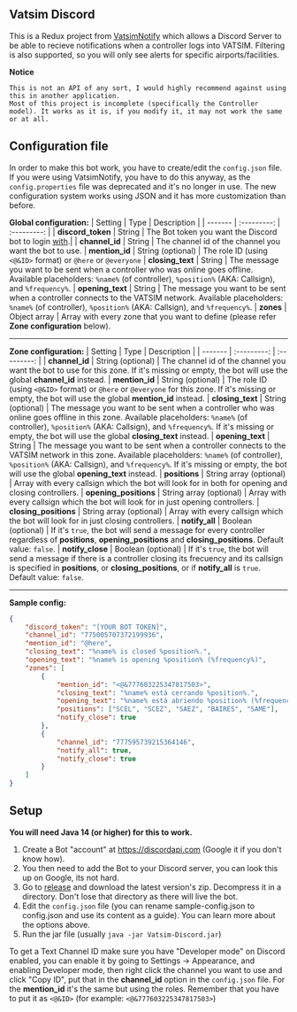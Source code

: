 
## Vatsim Discord

This is a Redux project from [VatsimNotify](https://github.com/JordannDev/Vatsim-Notify) which allows a Discord Server to be able to recieve notifications when a controller logs into VATSIM.
Filtering is also supported, so you will only see alerts for specific airports/facilities.

**Notice**
```
This is not an API of any sort, I would highly recommend against using this in another application. 
Most of this project is incomplete (specifically the Controller model). It works as it is, if you modify it, it may not work the same or at all.
```

## Configuration file

In order to make this bot work, you have to create/edit the `config.json` file. If you were using VatsimNotify, you have to do this anyway, as the `config.properties` file was deprecated and it's no longer in use.
The new configuration system works using JSON and it has more customization than before.

**Global configuration:**
| Setting | Type | Description |
| ------- | :---------: | :---------: |
| **discord_token** | String | The Bot token you want the Discord bot to login [with](https://discordapi.com).|
| **channel_id** | String | The channel id of the channel you want the bot to use.
| **mention_id** | String (optional) | The role ID (using `<@&ID>` format) or `@here` or `@everyone`
| **closing_text** | String | The message you want to be sent when a controller who was online goes offline. Available placeholders: `%name%` (of controller), `%position%` (AKA: Callsign), and `%frequency%`.
| **opening_text** | String | The message you want to be sent when a controller connects to the VATSIM network. Available placeholders: `%name%` (of controller), `%position%` (AKA: Callsign), and `%frequency%`.
| **zones** | Object array | Array with every zone that you want to define (please refer **Zone configuration** below).
<hr>

**Zone configuration:**
| Setting | Type | Description |
| ------- | :---------: | :---------: |
| **channel_id** | String (optional) | The channel id of the channel you want the bot to use for this zone. If it's missing or empty, the bot will use the global **channel_id** instead.
| **mention_id** | String (optional) | The role ID (using `<@&ID>` format) or `@here` or `@everyone` for this zone. If it's missing or empty, the bot will use the global **mention_id** instead.
| **closing_text** | String (optional) | The message you want to be sent when a controller who was online goes offline in this zone. Available placeholders: `%name%` (of controller), `%position%` (AKA: Callsign), and `%frequency%`. If it's missing or empty, the bot will use the global **closing_text** instead.
| **opening_text** | String | The message you want to be sent when a controller connects to the VATSIM network in this zone. Available placeholders: `%name%` (of controller), `%position%` (AKA: Callsign), and `%frequency%`. If it's missing or empty, the bot will use the global **opening_text** instead.
| **positions** | String array (optional) | Array with every callsign which the bot will look for in both for opening and closing controllers.
| **opening_positions** | String array (optional) | Array with every callsign which the bot will look for in just opening controllers.
| **closing_positions** | String array (optional) | Array with every callsign which the bot will look for in just closing controllers.
| **notify_all** | Boolean (optional) | If it's `true`, the bot will send a message for every controller regardless of **positions**, **opening_positions** and **closing_positions**. Default value: `false`.
| **notify_close** | Boolean (optional) | If it's `true`, the bot will send a message if there is a controller closing its frecuency and its callsign is specified in **positions**, or **closing_positions**, or if **notify_all** is `true`. Default value: `false`.
<hr>

 **Sample config:**
```json
{
    "discord_token": "[YOUR BOT TOKEN]",
    "channel_id": "775005707372199936",
    "mention_id": "@here",
    "closing_text": "%name% is closed %position%.",
    "opening_text": "%name% is opening %position% (%frequency%)",
    "zones": [
        {
            "mention_id": "<@&777603225347817503>",
            "closing_text": "%name% está cerrando %position%.",
            "opening_text": "%name% está abriendo %position% (%frequency%)",
            "positions": ["SCEL", "SCEZ", "SAEZ", "BAIRES", "SAME"],
            "notify_close": true
        },
        {
            "channel_id": "777595739215364146",
            "notify_all": true,
            "notify_close": true
        }
    ]
}

```


## Setup
**You will need Java 14 (or higher) for this to work.**

1) Create a Bot "account" at https://discordapi.com (Google it if you don't know how).
2) You then need to add the Bot to your Discord server, you can look this up on Google, its not hard.
3) Go to [release](https://github.com/JPZV/Vatsim-Discord/releases) and download the latest version's zip. Decompress it in a directory. Don't lose that directory as there will live the bot.
4) Edit the `config.json` file (you can rename sample-config.json to config.json and use its content as a guide). You can learn more about the options above.
5) Run the jar file (usually `java -jar Vatsim-Discord.jar`)

To get a Text Channel ID make sure you have "Developer mode" on Discord enabled, you can enable it
by going to Settings -> Appearance, and enabling Developer mode, then right click the channel you want to use
and click "Copy ID", put that in the **channel_id** option in the `config.json` file.
For the **mention_id** it's the same but using the roles. Remember that you have to put it as `<@&ID>` (for example: `<@&777603225347817503>`)
